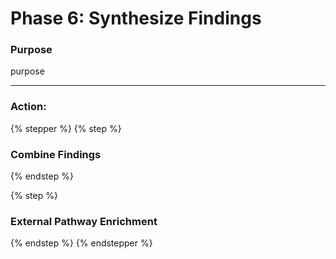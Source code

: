 # Phase 6: Synthesize Findings

### Purpose

purpose

***

### Action:

{% stepper %}
{% step %}
### Combine Findings


{% endstep %}

{% step %}
### External Pathway Enrichment


{% endstep %}
{% endstepper %}
